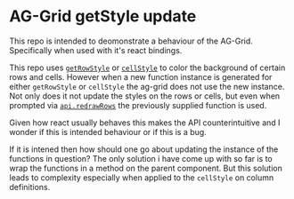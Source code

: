 # AG-Grid getStyle update

This repo is intended to deomonstrate a behaviour of the AG-Grid. Specifically when used with it's react bindings. 

This repo uses [`getRowStyle`](https://www.ag-grid.com/javascript-grid-row-styles/#row-styles) or [`cellStyle`](https://www.ag-grid.com/javascript-grid-row-styles/#row-styles) to color the background of certain rows and cells. However when a new function instance is generated for either `getRowStyle` or `cellStyle` the ag-grid does not use the new instance. Not only does it not update the styles on the rows or cells, but even when prompted via [`api.redrawRows`](https://www.ag-grid.com/javascript-grid-api/#refresh) the previously supplied function is used.

Given how react usually behaves this makes the API counterintuitive and I wonder if this is intended behaviour or if this is a bug.

If it is intened then how should one go about updating the instance of the functions in question? The only solution i have come up with so far is to wrap the functions in a method on the parent component. But this solution leads to complexity especially when applied to the `cellStyle` on column definitions.